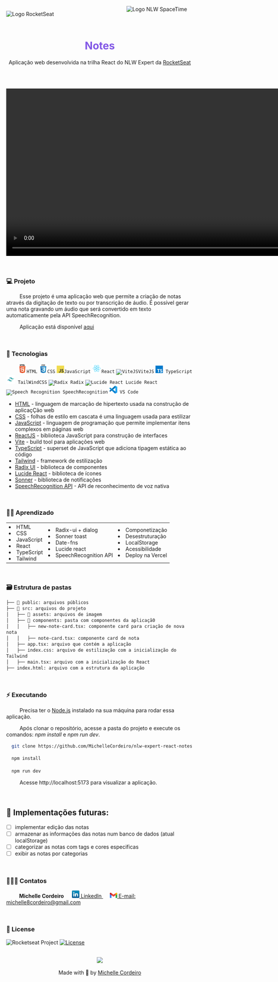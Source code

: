 <!-- Banner session -->
<p>
  <img src="https://i.postimg.cc/HnHjH416/rocketseat-logo.png" alt="Logo RocketSeat" width="200" align="left" style="padding-top:13px">
  <img src="https://i.postimg.cc/m2pHLtyQ/nlw-expert.png" alt="Logo NLW SpaceTime" tittle="Logo NLW Expert" width="180" align="right">
</p>
<br><br><br>

<!-- About session -->
<h1 align="center" style="color:#8257e6">Notes</h1>

<div align="center">
  Aplicação web desenvolvida na trilha React do NLW Expert da <a href="https://www.rocketseat.com.br/">RocketSeat</a>

  <br><br>

  <!-- <img src="https://i.postimg.cc/BvXFjy07/notes-print.png" alt="NLW Expert Notes" title="App Notes" width="800"> -->
  <video controls src="src/assets/nlw-expert-notes.mp4" title="App Notes" width="900"></video>
</div>

<br>

<!-- Infos session -->
<h3> 💻 Projeto </h3>

&emsp; &emsp; Esse projeto é uma aplicação web que permite a criação de notas através da digitação de texto ou por transcrição de áudio. É possível gerar uma nota gravando um áudio que será convertido em texto automaticamente pela API SpeechRecognition.

&emsp; &emsp; Aplicação está disponível [aqui](https://nlw-notes-eta.vercel.app/)

<br>

<!-- Tools session -->
<h3> 🚀 Tecnologias </h3>
<p align="left"> &emsp;&emsp;
  <code><img height="23" src="https://raw.githubusercontent.com/github/explore/80688e429a7d4ef2fca1e82350fe8e3517d3494d/topics/html/html.png" alt="HTML">HTML</code>
  <code><img height="23" src="https://raw.githubusercontent.com/github/explore/80688e429a7d4ef2fca1e82350fe8e3517d3494d/topics/css/css.png" alt="CSS">CSS</code>
  <code><img height="20" src="https://raw.githubusercontent.com/github/explore/80688e429a7d4ef2fca1e82350fe8e3517d3494d/topics/javascript/javascript.png" alt="JavaScript">JavaScript</code>
  <code><img height="25" src="https://raw.githubusercontent.com/github/explore/80688e429a7d4ef2fca1e82350fe8e3517d3494d/topics/react/react.png" alt="React">React</code>
   <code><img height="25" src="https://i.postimg.cc/BbFrvMNM/vite-js.png" alt="ViteJS">ViteJS</code>
  <code><img height="20" src="https://raw.githubusercontent.com/github/explore/80688e429a7d4ef2fca1e82350fe8e3517d3494d/topics/typescript/typescript.png" alt="TypeScript"> TypeScript</code>
  <code><img height="24" src="https://raw.githubusercontent.com/github/explore/80688e429a7d4ef2fca1e82350fe8e3517d3494d/topics/tailwind/tailwind.png" alt="TailWind"> TailWindCSS</code>
  <code><img height="18" src="https://i.postimg.cc/XJVxTxBT/radix.png" alt="Radix"> Radix</code>
  <code><img height="22" src="https://i.postimg.cc/NMDYcNJT/logo-lucide.png" alt="Lucide React"> Lucide React</code>
  <code><img height="26" src="https://i.postimg.cc/h42nSbgv/speech-recognition-logo3.png" alt="Speech Recognition"> SpeechRecognition</code>
  <code><img height="21" src="https://raw.githubusercontent.com/github/explore/80688e429a7d4ef2fca1e82350fe8e3517d3494d/topics/visual-studio-code/visual-studio-code.png" alt="VS Code"> VS Code</code>

- [HTML](https://developer.mozilla.org/pt-BR/docs/Learn/Getting_started_with_the_web/HTML_basics) - linguagem de marcação de hipertexto usada na construção de aplicaçÇão web
- [CSS](https://developer.mozilla.org/pt-BR/docs/Web/CSS) - folhas de estilo em cascata é uma linguagem usada para estilizar
- [JavaScript](https://developer.mozilla.org/pt-BR/docs/Learn/JavaScript/First_steps/What_is_JavaScript) - linguagem de programação que permite implementar itens complexos em páginas web
- [ReactJS](https://reactjs.org/) - biblioteca JavaScript para construção de interfaces
- [Vite](https://vitejs.dev/) - build tool para aplicações web
- [TypeScript](https://www.typescriptlang.org/) - superset de JavaScript que adiciona tipagem estática ao código
- [Tailwind](https://tailwindcss.com/) - framework de estilização
- [Radix UI](https://radix-ui.com/) - biblioteca de componentes 
- [Lucide React](https://lucide.dev/) - biblioteca de ícones 
- [Sonner](https://sonner.emilkowal.ski) - biblioteca de notificações 
- [SpeechRecognition API](https://developer.mozilla.org/en-US/docs/Web/API/SpeechRecognition) - API de reconhecimento de voz nativa
</p>

<br>

<!-- Learnning session -->
<h3> 👩‍💻 Aprendizado </h3>
<table>
  <tr>
    <td>
      <li>HTML</li>
      <li>CSS</li>
      <li>JavaScript</li>
      <li>React</li>
      <li>TypeScript</li>
      <li>Tailwind</li>
    </td>
    <td>
      <li>Radix-ui + dialog</li>
      <li>Sonner toast</li>
      <li>Date-fns</li>
      <li>Lucide react</li>
      <li>SpeechRecognition API</li>
    </td>
    <td>
      <li>Componetização</li>
      <li>Desestruturação</li>
      <li>LocalStorage</li>
      <li>Acessibilidade</li>
      <li>Deploy na Vercel</li>
    </td>
  </tr>
</table>


<br>

<!-- Prints do projeto -->
<!-- <h3> 🎯 Layout </h3>

You can see the project online here.
<br> -->

<!-- Estructure session -->
<h3> 🗃️ Estrutura de pastas </h3>

```
├── 📁 public: arquivos públicos
├── 📁 src: arquivos do projeto
│   ├── 📁 assets: arquivos de imagem
│   ├── 📁 components: pasta com componentes da aplicaçã0
│   │   ├── new-note-card.tsx: componente card para criação de nova nota
│   │   ├── note-card.tsx: componente card de nota
│   ├── app.tsx: arquivo que contém a aplicação
│   ├── index.css: arquivo de estilização com a inicialização do Tailwind
│   ├── main.tsx: arquivo com a inicialização do React
├── index.html: arquivo com a estrutura da aplicação
```
<br>

<!-- Execution session -->
<h3> ⚡ Executando </h3>

&emsp; &emsp; Precisa ter o [Node.js](https://nodejs.org/en/) instalado na sua máquina para rodar essa aplicação.

&emsp; &emsp; Após clonar o repositório, acesse a pasta do projeto e execute os comandos: *npm install* e *npm run dev*.

```bash
  git clone https://github.com/MichelleCordeiro/nlw-expert-react-notes.git

  npm install

  npm run dev
```

&emsp; &emsp; Acesse http://localhost:5173 para visualizar a aplicação.

<br>



<!-- Future implementations session -->
<h2> 🔮 Implementações futuras: </h2>

- [ ] implementar edição das notas
- [ ] armazenar as informações das notas num banco de dados (atual localStorage)
- [ ] categorizar as notas com tags e cores especificas
- [ ] exibir as notas por categorias

<br>

<!-- Contacts session -->
<h3> 👩🏼‍💻 Contatos </h3>

<p>
  <strong>&emsp; &emsp; Michelle Cordeiro</strong> &emsp; 
  <a href="https://www.linkedin.com/in/michelle-cordeiro/"> 
    <img src="https://github.com/MichelleCordeiro/MichelleCordeiro/blob/main/logos/linkedin.png?raw=true" alt="logo linkedin" width="20" /> LinkedIn
  </a> &emsp;
  <a href="michelle8cordeiro@gmail.com">
    <img src="https://github.com/MichelleCordeiro/MichelleCordeiro/blob/main/logos/gmail.png?raw=true" alt="logo gmail" width="20"/>
    E-mail: michelle8cordeiro@gmail.com
  </a>
</p>

<br>

<!-- Licences session -->
<h3 align="left"> 📝 License </h3>

<p>
  <img src="https://img.shields.io/static/v1?label=Rocketseat&message=Education&color=8257e5&labelColor=202024" alt="Rocketseat Project" />
  <a href="LICENSE"><img  src="https://img.shields.io/static/v1?label=License&message=MIT&color=8257e5&labelColor=202024" alt="License"></a>
</p>
<br>
<!--END_SECTION:licenses-->

<!--START_SECTION:footer-->
<div align="center">
  <img src="https://raw.githubusercontent.com/catppuccin/catppuccin/main/assets/footers/gray0_ctp_on_line.svg?sanitize=true" height="70" />
  
  Made with 💜 by <a href="https://www.linkedin.com/in/michelle-cordeiro/">Michelle Cordeiro</a>
</div>
<!--END_SECTION:footer-->